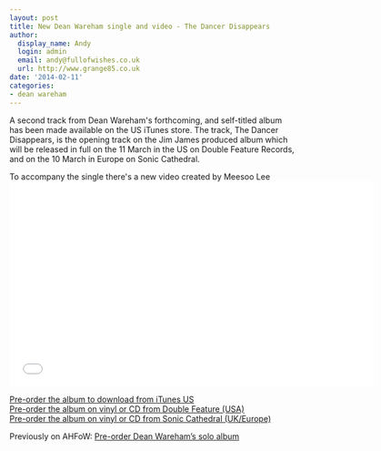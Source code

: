 ```yaml
---
layout: post
title: New Dean Wareham single and video - The Dancer Disappears
author:
  display_name: Andy
  login: admin
  email: andy@fullofwishes.co.uk
  url: http://www.grange85.co.uk
date: '2014-02-11'
categories:
- dean wareham
---
```

<p>A second track from Dean Wareham's forthcoming, and self-titled album has been made available on the US iTunes store. The track, The Dancer Disappears, is the opening track on the Jim James produced album which will be released in full on the 11 March in the US on Double Feature Records, and on the 10 March in Europe on Sonic Cathedral.</p>
<p>To accompany the single there's a new video created by Meesoo Lee<br />
<iframe src="//player.vimeo.com/video/86362071?title=0&byline=0&portrait=0" width="640" height="360" frameborder="0" webkitallowfullscreen mozallowfullscreen allowfullscreen></iframe></p>
<p><a href="https://itunes.apple.com/us/album/dean-wareham-bonus-track-version/id787486934?ls=1">Pre-order the album to download from iTunes US</a><br />
<a href="http://elevenspot.11spot.com/deanwareham.html">Pre-order the album on vinyl or CD from Double Feature (USA)</a><br />
<a href="http://soniccathedral.bigcartel.com/">Pre-order the album on vinyl or CD from Sonic Cathedral (UK/Europe)</a></p>
<p>Previously on AHFoW: <a href="/2014/02/04/pre-order-dean-warehams-solo-album/" title="Pre-order Dean Wareham’s solo album">Pre-order Dean Wareham’s solo album</a></p>
